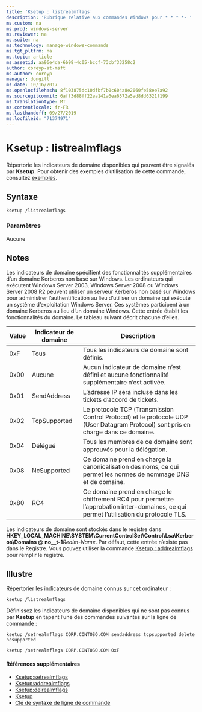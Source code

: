 ```yaml
---
title: 'Ksetup : listrealmflags'
description: 'Rubrique relative aux commandes Windows pour * * * *- '
ms.custom: na
ms.prod: windows-server
ms.reviewer: na
ms.suite: na
ms.technology: manage-windows-commands
ms.tgt_pltfrm: na
ms.topic: article
ms.assetid: aa96e4da-6b98-4c05-bccf-73cbf33258c2
author: coreyp-at-msft
ms.author: coreyp
manager: dongill
ms.date: 10/16/2017
ms.openlocfilehash: 8f103875dc10dfbf7b0c604a8e2060fe58ee7a92
ms.sourcegitcommit: 6aff3d88ff22ea141a6ea6572a5ad8dd6321f199
ms.translationtype: MT
ms.contentlocale: fr-FR
ms.lasthandoff: 09/27/2019
ms.locfileid: "71374971"
---
```

# <a name="ksetuplistrealmflags"></a>Ksetup : listrealmflags



Répertorie les indicateurs de domaine disponibles qui peuvent être signalés par **Ksetup**. Pour obtenir des exemples d’utilisation de cette commande, consultez [exemples](#BKMK_Examples).

## <a name="syntax"></a>Syntaxe

```
ksetup /listrealmflags
```

### <a name="parameters"></a>Paramètres

Aucune

## <a name="remarks"></a>Notes

Les indicateurs de domaine spécifient des fonctionnalités supplémentaires d’un domaine Kerberos non basé sur Windows. Les ordinateurs qui exécutent Windows Server 2003, Windows Server 2008 ou Windows Server 2008 R2 peuvent utiliser un serveur Kerberos non basé sur Windows pour administrer l’authentification au lieu d’utiliser un domaine qui exécute un système d’exploitation Windows Server. Ces systèmes participent à un domaine Kerberos au lieu d’un domaine Windows. Cette entrée établit les fonctionnalités du domaine. Le tableau suivant décrit chacune d’elles.

|Value|Indicateur de domaine|Description|
|-----|----------|-----------|
|0xF|Tous|Tous les indicateurs de domaine sont définis.|
|0x00|Aucune|Aucun indicateur de domaine n’est défini et aucune fonctionnalité supplémentaire n’est activée.|
|0x01|SendAddress|L’adresse IP sera incluse dans les tickets d’accord de tickets.|
|0x02|TcpSupported|Le protocole TCP (Transmission Control Protocol) et le protocole UDP (User Datagram Protocol) sont pris en charge dans ce domaine.|
|0x04|Délégué|Tous les membres de ce domaine sont approuvés pour la délégation.|
|0x08|NcSupported|Ce domaine prend en charge la canonicalisation des noms, ce qui permet les normes de nommage DNS et de domaine.|
|0x80|RC4|Ce domaine prend en charge le chiffrement RC4 pour permettre l’approbation inter-domaines, ce qui permet l’utilisation du protocole TLS.|

Les indicateurs de domaine sont stockés dans le registre dans **HKEY_LOCAL_MACHINE\SYSTEM\CurrentControlSet\Control\Lsa\Kerberos\Domains @ no__t-1**<em>Realm-Name</em>. Par défaut, cette entrée n’existe pas dans le Registre. Vous pouvez utiliser la commande [Ksetup : addrealmflags](ksetup-addrealmflags.md) pour remplir le registre.

## <a name="BKMK_Examples"></a>Illustre

Répertorier les indicateurs de domaine connus sur cet ordinateur :
```
ksetup /listrealmflags
```
Définissez les indicateurs de domaine disponibles qui ne sont pas connus par **Ksetup** en tapant l’une des commandes suivantes sur la ligne de commande :
```
ksetup /setrealmflags CORP.CONTOSO.COM sendaddress tcpsupported delete ncsupported
```
```
ksetup /setrealmflags CORP.CONTOSO.COM 0xF
```

#### <a name="additional-references"></a>Références supplémentaires

-   [Ksetup:setrealmflags](ksetup-setrealmflags.md)
-   [Ksetup:addrealmflags](ksetup-addrealmflags.md)
-   [Ksetup:delrealmflags](ksetup-delrealmflags.md)
-   [Ksetup](ksetup.md)
-   [Clé de syntaxe de ligne de commande](command-line-syntax-key.md)